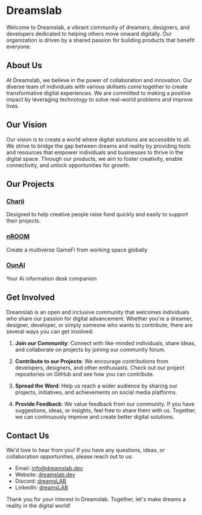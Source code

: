 # Dreamslab

Welcome to Dreamslab, a vibrant community of dreamers, designers, and developers dedicated to helping others move onward digitally. Our organization is driven by a shared passion for building products that benefit everyone. 

## About Us

At Dreamslab, we believe in the power of collaboration and innovation. Our diverse team of individuals with various skillsets come together to create transformative digital experiences. We are committed to making a positive impact by leveraging technology to solve real-world problems and improve lives.

## Our Vision

Our vision is to create a world where digital solutions are accessible to all. We strive to bridge the gap between dreams and reality by providing tools and resources that empower individuals and businesses to thrive in the digital space. Through our products, we aim to foster creativity, enable connectivity, and unlock opportunities for growth.

## Our Projects

### [Charii](#)

Designed to help creative people raise fund quickly and easily to support their projects.

### [nROOM](nroom.org)

Create a multiverse GameFi from working space globally

### [OunAI](ounai.org)

Your Ai information desk companion

## Get Involved

Dreamslab is an open and inclusive community that welcomes individuals who share our passion for digital advancement. Whether you're a dreamer, designer, developer, or simply someone who wants to contribute, there are several ways you can get involved:

1. **Join our Community**: Connect with like-minded individuals, share ideas, and collaborate on projects by joining our community forum.

2. **Contribute to our Projects**: We encourage contributions from developers, designers, and other enthusiasts. Check out our project repositories on GitHub and see how you can contribute.

3. **Spread the Word**: Help us reach a wider audience by sharing our projects, initiatives, and achievements on social media platforms.

4. **Provide Feedback**: We value feedback from our community. If you have suggestions, ideas, or insights, feel free to share them with us. Together, we can continuously improve and create better digital solutions.

## Contact Us

We'd love to hear from you! If you have any questions, ideas, or collaboration opportunities, please reach out to us:

- Email: [info@dreamslab.dev](mailto:info@dreamslab.dev)
- Website: [dreamslab.dev](https://dreamslab.dev)
- Discord: [dreamsLAB](https://discord.com/invite/nMJxDACU)
- LinkedIn: [dreamsLAB](https://www.linkedin.com/company/dreamslabx/mycompany/)

Thank you for your interest in Dreamslab. Together, let's make dreams a reality in the digital world!
